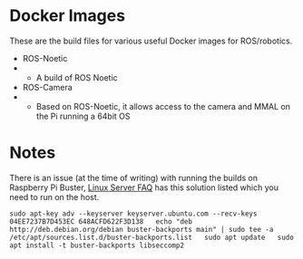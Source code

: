 # Docker Images

These are the build files for various useful Docker images for ROS/robotics.

- ROS-Noetic
- - A build of ROS Noetic
- ROS-Camera
- - Based on ROS-Noetic, it allows access to the camera and MMAL on the Pi running a 64bit OS


# Notes
There is an issue (at the time of writing) with running the builds on Raspberry Pi Buster, [Linux Server FAQ](https://docs.linuxserver.io/faq#my-host-is-incompatible-with-images-based-on-ubuntu-focal) has this solution listed which you need to run on the host.

``sudo apt-key adv --keyserver keyserver.ubuntu.com --recv-keys 04EE7237B7D453EC 648ACFD622F3D138  
echo "deb http://deb.debian.org/debian buster-backports main" | sudo tee -a /etc/apt/sources.list.d/buster-backports.list  
sudo apt update  
sudo apt install -t buster-backports libseccomp2``
